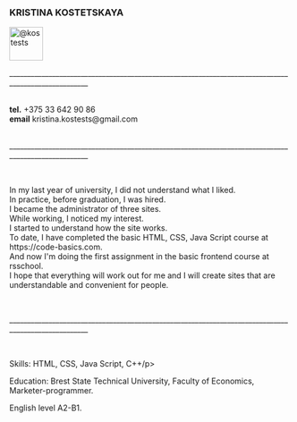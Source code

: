 <h3>KRISTINA KOSTETSKAYA</h3> 
<img class="float-left rounded-2 avatar-user" src="https://avatars.githubusercontent.com/u/119788830?s=96&amp;v=4" width="60" height="60" alt="@kostests">
<p>____________________________________________________________________________________________________</p>
<br>
<div><b>tel.</b> +375 33 642 90 86</div>
<div><b>email</b> kristina.kostests@gmail.com</div>
<br>
<p>____________________________________________________________________________________________________</p>
<br>
<p>In my last year of university, I did not understand what I liked.
  <br>In practice, before graduation, I was hired.
  <br>I became the administrator of three sites.
  <br>While working, I noticed my interest.
  <br>I started to understand how the site works.
  <br>To date, I have completed the basic HTML, CSS, Java Script course at https://code-basics.com.
  <br>And now I'm doing the first assignment in the basic frontend course at rsschool.
  <br>I hope that everything will work out for me and I will create sites that are understandable and convenient for people.</p>
 <br>
 <p>____________________________________________________________________________________________________</p>
 <br>
 <p>Skills: HTML, CSS, Java Script, C++/p>
 <br>
<p>Education: Brest State Technical University, Faculty of Economics, Marketer-programmer.</p>
<p>English level A2-B1.</p>
